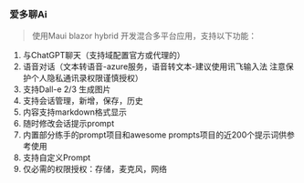 
### 爱多聊Ai

> 使用Maui blazor hybrid 开发混合多平台应用，支持以下功能：

1. 与ChatGPT聊天（支持域配置官方或代理的）
2. 语音对话（文本转语音-azure服务，语音转文本-建议使用讯飞输入法 注意保护个人隐私通讯录权限谨慎授权）
3. 支持Dall-e 2/3 生成图片
4. 支持会话管理，新增，保存，历史
5. 内容支持markdown格式显示
6. 随时修改会话提示prompt
7. 内置部分练手的prompt项目和awesome prompts项目的近200个提示词供参考使用
8. 支持自定义Prompt
9. 仅必需的权限授权：存储，麦克风，网络
